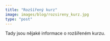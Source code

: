 ```yaml
---
title: "Rozšířený kurz"
image: images/blog/rozsireny_kurz.jpg
type: "post"
---
```


Tady jsou nějaké informace o rozšířeném kurzu.